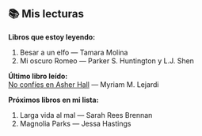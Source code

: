 ## 📚 Mis lecturas

**Libros que estoy leyendo:**  
  1. Besar a un elfo — Tamara Molina  
  2. Mi oscuro Romeo — Parker S. Huntington y L.J. Shen  

**Último libro leído:**  
  [No confíes en Asher Hall](../../Reseñas/No%20confíes%20en%20Asher%20Hall.md#Lucía) — Myriam M. Lejardi  

**Próximos libros en mi lista:**  
  1. Larga vida al mal — Sarah Rees Brennan  
  2. Magnolia Parks — Jessa Hastings  
